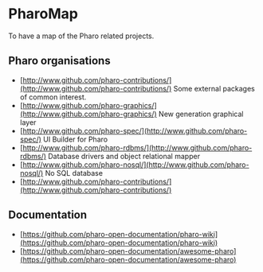 # PharoMap
To have a map of the Pharo related projects.


## Pharo organisations

* [http://www.github.com/pharo-contributions/](http://www.github.com/pharo-contributions/)
Some external packages of common interest.
* [http://www.github.com/pharo-graphics/](http://www.github.com/pharo-graphics/)
New generation graphical layer
* [http://www.github.com/pharo-spec/](http://www.github.com/pharo-spec/)
UI Builder for Pharo
* [http://www.github.com/pharo-rdbms/](http://www.github.com/pharo-rdbms/)
Database drivers and object relational mapper
* [http://www.github.com/pharo-nosql/](http://www.github.com/pharo-nosql/)
No SQL database
* [http://www.github.com/pharo-contributions/](http://www.github.com/pharo-contributions/)

## Documentation

* [https://github.com/pharo-open-documentation/pharo-wiki](https://github.com/pharo-open-documentation/pharo-wiki)
* [https://github.com/pharo-open-documentation/awesome-pharo](https://github.com/pharo-open-documentation/awesome-pharo)

